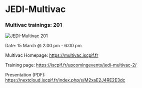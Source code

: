 # JEDI-Multivac
### Multivac trainings: 201

![JEDI-Multivac 201](https://iscpif.fr/wp-content/uploads/2018/01/jedi-multivac-logo.png "JEDI-Multivac 201")

Date: 15 March @ 2:00 pm - 6:00 pm

Multivac Homepage: https://multivac.iscpif.fr

Training page: https://iscpif.fr/upcomingevents/jedi-multivac-2/

Presentation (PDF): https://nextcloud.iscpif.fr/index.php/s/M2xaE2J4RE2E3dc